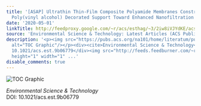 ```yaml
---
title: '[ASAP] Ultrathin Thin-Film Composite Polyamide Membranes Constructed on Hydrophilic
  Poly(vinyl alcohol) Decorated Support Toward Enhanced Nanofiltration Performance'
date: '2020-05-01'
linkTitle: http://feedproxy.google.com/~r/acs/esthag/~3/2iw8iVJYdKE/acs.est.9b06779
source: 'Environmental Science & Technology: Latest Articles (ACS Publications)'
description: '<p><img src="https://pubs.acs.org/na101/home/literatum/publisher/achs/journals/content/esthag/0/esthag.ahead-of-print/acs.est.9b06779/20200501/images/medium/es9b06779_0008.gif"
  alt="TOC Graphic"/></p><div><cite>Environmental Science & Technology</cite></div><div>DOI:
  10.1021/acs.est.9b06779</div><img src="http://feeds.feedburner.com/~r/acs/esthag/~4/2iw8iVJYdKE"
  height="1" width="1" ...'
disable_comments: true
---
```

<p><img src="https://pubs.acs.org/na101/home/literatum/publisher/achs/journals/content/esthag/0/esthag.ahead-of-print/acs.est.9b06779/20200501/images/medium/es9b06779_0008.gif" alt="TOC Graphic"/></p><div><cite>Environmental Science & Technology</cite></div><div>DOI: 10.1021/acs.est.9b06779</div><img src="http://feeds.feedburner.com/~r/acs/esthag/~4/2iw8iVJYdKE" height="1" width="1" ...